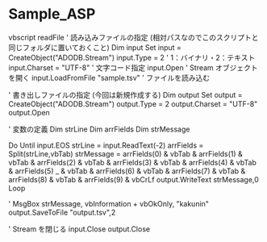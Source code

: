 # Sample_ASP
vbscript readFile
' 読み込みファイルの指定 (相対パスなのでこのスクリプトと同じフォルダに置いておくこと)
Dim input
Set input = CreateObject("ADODB.Stream")
input.Type = 2    ' 1：バイナリ・2：テキスト
input.Charset = "UTF-8"    ' 文字コード指定
input.Open    ' Stream オブジェクトを開く
input.LoadFromFile "sample.tsv"    ' ファイルを読み込む

' 書き出しファイルの指定 (今回は新規作成する)
Dim output
Set output = CreateObject("ADODB.Stream")
output.Type = 2
output.Charset = "UTF-8"
output.Open

' 変数の定義
Dim strLine
Dim arrFields
Dim strMessage

Do Until input.EOS
        strLine = input.ReadText(-2)
        arrFields = Split(strLine,vbTab)
        strMessage = arrFields(0) & vbTab & arrFields(1) & vbTab & arrFields(2) & vbTab & arrFields(3) & vbTab & arrFields(4) & vbTab & arrFields(5) _
                     & vbTab & arrFields(6) & vbTab & arrFields(7) & vbTab & arrFields(8) & vbTab & arrFields(9) & vbCrLf
        output.WriteText strMessage,0
Loop

' MsgBox strMessage, vbInformation + vbOkOnly, "kakunin"
output.SaveToFile "output.tsv",2

' Stream を閉じる
input.Close
output.Close
